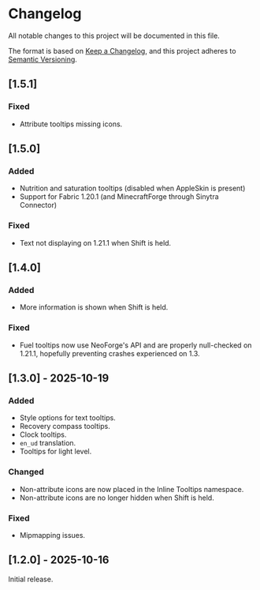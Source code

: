 # Changelog

All notable changes to this project will be documented in this file.

The format is based on [Keep a Changelog](https://keepachangelog.com/en/1.1.0/),
and this project adheres to [Semantic Versioning](https://semver.org/spec/v2.0.0.html).

## [1.5.1]

### Fixed
- Attribute tooltips missing icons.

## [1.5.0]

### Added
- Nutrition and saturation tooltips (disabled when AppleSkin is present)
- Support for Fabric 1.20.1 (and MinecraftForge through Sinytra Connector)

### Fixed
- Text not displaying on 1.21.1 when Shift is held.

## [1.4.0]

### Added
- More information is shown when Shift is held.

### Fixed
- Fuel tooltips now use NeoForge's API and are properly null-checked on 1.21.1, hopefully preventing crashes experienced on 1.3.

## [1.3.0] - 2025-10-19

### Added

- Style options for text tooltips.
- Recovery compass tooltips.
- Clock tooltips.
- `en_ud` translation.
- Tooltips for light level.

### Changed
- Non-attribute icons are now placed in the Inline Tooltips namespace.
- Non-attribute icons are no longer hidden when Shift is held.

### Fixed
- Mipmapping issues.

## [1.2.0] - 2025-10-16

Initial release.